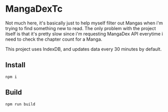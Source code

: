 # MangaDexTc

Not much here, it's basically just to help myself filter out Mangas when i'm trying to find something new to read. The only problem with the project itself is that it's pretty slow since i'm requesting MangaDex API everytime i need to check the chapter count for a Manga.

This project uses IndexDB, and updates data every 30 minutes by default.

## Install

`npm i`

## Build

`npm run build`
